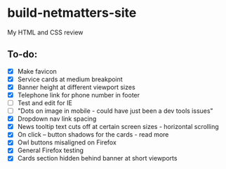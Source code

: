 # build-netmatters-site
My HTML and CSS review

## To-do:
- [x] Make favicon
- [x] Service cards at medium breakpoint
- [x] Banner height at different viewport sizes
- [x] Telephone link for phone number in footer
- [ ] Test and edit for IE
- [ ] "Dots on image in mobile - could have just been a dev tools issues"
- [x] Dropdown nav link spacing
- [x] News tooltip text cuts off at certain screen sizes - horizontal scrolling
- [x] On click – button shadows for the cards - read more
- [x] Owl buttons misaligned on Firefox
- [x] General Firefox testing
- [x] Cards section hidden behind banner at short viewports
